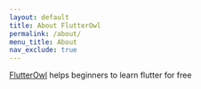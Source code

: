 ```yaml
---
layout: default
title: About FlutterOwl
permalink: /about/
menu_title: About
nav_exclude: true
---
```


[FlutterOwl](https://flutterowl.com) helps beginners to learn flutter for free